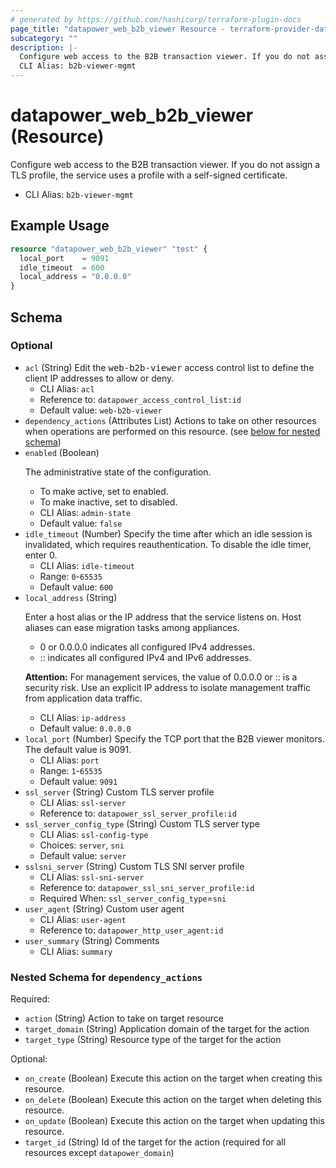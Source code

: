 ```yaml
---
# generated by https://github.com/hashicorp/terraform-plugin-docs
page_title: "datapower_web_b2b_viewer Resource - terraform-provider-datapower"
subcategory: ""
description: |-
  Configure web access to the B2B transaction viewer. If you do not assign a TLS profile, the service uses a profile with a self-signed certificate.
  CLI Alias: b2b-viewer-mgmt
---
```


# datapower_web_b2b_viewer (Resource)

Configure web access to the B2B transaction viewer. If you do not assign a TLS profile, the service uses a profile with a self-signed certificate.
  - CLI Alias: `b2b-viewer-mgmt`

## Example Usage

```terraform
resource "datapower_web_b2b_viewer" "test" {
  local_port    = 9091
  idle_timeout  = 600
  local_address = "0.0.0.0"
}
```

<!-- schema generated by tfplugindocs -->
## Schema

### Optional

- `acl` (String) Edit the <tt>web-b2b-viewer</tt> access control list to define the client IP addresses to allow or deny.
  - CLI Alias: `acl`
  - Reference to: `datapower_access_control_list:id`
  - Default value: `web-b2b-viewer`
- `dependency_actions` (Attributes List) Actions to take on other resources when operations are performed on this resource. (see [below for nested schema](#nestedatt--dependency_actions))
- `enabled` (Boolean) <p>The administrative state of the configuration.</p><ul><li>To make active, set to enabled.</li><li>To make inactive, set to disabled.</li></ul>
  - CLI Alias: `admin-state`
  - Default value: `false`
- `idle_timeout` (Number) Specify the time after which an idle session is invalidated, which requires reauthentication. To disable the idle timer, enter 0.
  - CLI Alias: `idle-timeout`
  - Range: `0`-`65535`
  - Default value: `600`
- `local_address` (String) <p>Enter a host alias or the IP address that the service listens on. Host aliases can ease migration tasks among appliances.</p><ul><li>0 or 0.0.0.0 indicates all configured IPv4 addresses.</li><li>:: indicates all configured IPv4 and IPv6 addresses.</li></ul><p><b>Attention:</b> For management services, the value of 0.0.0.0 or :: is a security risk. Use an explicit IP address to isolate management traffic from application data traffic.</p>
  - CLI Alias: `ip-address`
  - Default value: `0.0.0.0`
- `local_port` (Number) Specify the TCP port that the B2B viewer monitors. The default value is 9091.
  - CLI Alias: `port`
  - Range: `1`-`65535`
  - Default value: `9091`
- `ssl_server` (String) Custom TLS server profile
  - CLI Alias: `ssl-server`
  - Reference to: `datapower_ssl_server_profile:id`
- `ssl_server_config_type` (String) Custom TLS server type
  - CLI Alias: `ssl-config-type`
  - Choices: `server`, `sni`
  - Default value: `server`
- `sslsni_server` (String) Custom TLS SNI server profile
  - CLI Alias: `ssl-sni-server`
  - Reference to: `datapower_ssl_sni_server_profile:id`
  - Required When: `ssl_server_config_type`=`sni`
- `user_agent` (String) Custom user agent
  - CLI Alias: `user-agent`
  - Reference to: `datapower_http_user_agent:id`
- `user_summary` (String) Comments
  - CLI Alias: `summary`

<a id="nestedatt--dependency_actions"></a>
### Nested Schema for `dependency_actions`

Required:

- `action` (String) Action to take on target resource
- `target_domain` (String) Application domain of the target for the action
- `target_type` (String) Resource type of the target for the action

Optional:

- `on_create` (Boolean) Execute this action on the target when creating this resource.
- `on_delete` (Boolean) Execute this action on the target when deleting this resource.
- `on_update` (Boolean) Execute this action on the target when updating this resource.
- `target_id` (String) Id of the target for the action (required for all resources except `datapower_domain`)
